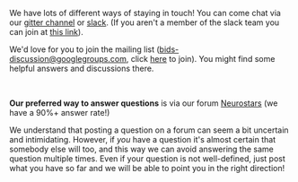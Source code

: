 We have lots of different ways of staying in touch! You can come chat via our [gitter channel](https://gitter.im/INCF/bids-starter-kit) or [slack](https://brainhack.slack.com/messages/C8RG7F6PN/details/). (If you aren't a member of the slack team you can join at [this link](https://brainhack-slack-invite.herokuapp.com)).

We'd love for you to join the mailing list (bids-discussion@googlegroups.com, click [here](https://groups.google.com/forum/#!forum/bids-discussion) to join). You might find some helpful answers and discussions there.

<br>

**Our preferred way to answer questions** is via our forum [Neurostars](https://neurostars.org/tags/bids) (we have a 90%+ answer rate!)

We understand that posting a question on a forum can seem a bit uncertain and intimidating. However, if _you_ have a question it's almost certain that somebody else will too, and this way we can avoid answering the same question multiple times. Even if your question is not well-defined, just post what you have so far and we will be able to point you in the right direction!
